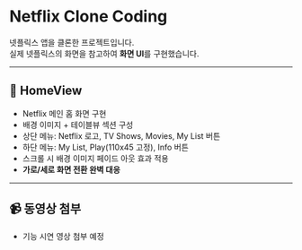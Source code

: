 # Netflix Clone Coding

넷플릭스 앱을 클론한 프로젝트입니다.  
실제 넷플릭스의 화면을 참고하여 **화면 UI**를 구현했습니다.

---

## 📱 HomeView
- Netflix 메인 홈 화면 구현
- 배경 이미지 + 테이블뷰 섹션 구성
- 상단 메뉴: Netflix 로고, TV Shows, Movies, My List 버튼
- 하단 메뉴: My List, Play(110x45 고정), Info 버튼
- 스크롤 시 배경 이미지 페이드 아웃 효과 적용
- **가로/세로 화면 전환 완벽 대응**

---

## 📹 동영상 첨부
- 기능 시연 영상 첨부 예정

